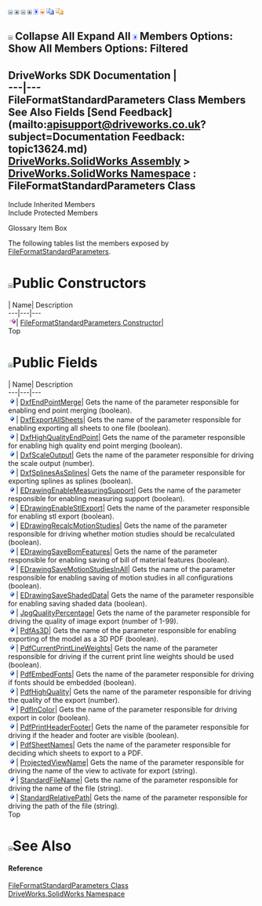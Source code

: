 ![](dotnetimages/collapse.gif) ![](dotnetimages/expand.gif) ![](dotnetimages/collapse.gif) ![](dotnetimages/expand.gif) ![](dotnetimages/drpdown.gif) ![](dotnetimages/drpdown_orange.gif) ![](dotnetimages/copycode.gif) ![](dotnetimages/copycodeHighlight.gif)

![](dotnetimages/collapse.gif) Collapse All Expand All ![](dotnetimages/drpdown.gif) Members Options: Show All  Members Options: Filtered   
---  
DriveWorks SDK Documentation  |   
---|---  
FileFormatStandardParameters Class Members   
See Also Fields [Send Feedback](mailto:apisupport@driveworks.co.uk?subject=Documentation Feedback: topic13624.md)  
[DriveWorks.SolidWorks Assembly](topic13342.md) > [DriveWorks.SolidWorks Namespace](topic13345.md) : FileFormatStandardParameters Class  
---  
  
Include Inherited Members    
Include Protected Members  


Glossary Item Box

The following tables list the members exposed by [FileFormatStandardParameters](topic13624.md).

# ![](dotnetimages/collapse.gif)Public Constructors

| Name| Description  
---|---|---  
![Public Constructor](dotnetimages/publicConstructor.gif)| [FileFormatStandardParameters Constructor](topic13630.md)|   
Top

# ![](dotnetimages/collapse.gif)Public Fields

| Name| Description  
---|---|---  
![Public Field](dotnetimages/publicField.gif)| [DxfEndPointMerge](topic13631.md)| Gets the name of the parameter responsible for enabling end point merging (boolean).   
![Public Field](dotnetimages/publicField.gif)| [DxfExportAllSheets](topic13632.md)| Gets the name of the parameter responsible for enabling exporting all sheets to one file (boolean).   
![Public Field](dotnetimages/publicField.gif)| [DxfHighQualityEndPoint](topic13633.md)| Gets the name of the parameter responsible for enabling high quality end point merging (boolean).   
![Public Field](dotnetimages/publicField.gif)| [DxfScaleOutput](topic13634.md)| Gets the name of the parameter responsible for driving the scale output (number).   
![Public Field](dotnetimages/publicField.gif)| [DxfSplinesAsSplines](topic13635.md)| Gets the name of the parameter responsible for exporting splines as splines (boolean).   
![Public Field](dotnetimages/publicField.gif)| [EDrawingEnableMeasuringSupport](topic13636.md)| Gets the name of the parameter responsible for enabling measuring support (boolean).   
![Public Field](dotnetimages/publicField.gif)| [EDrawingEnableStlExport](topic13637.md)| Gets the name of the parameter responsible for enabling stl export (boolean).   
![Public Field](dotnetimages/publicField.gif)| [EDrawingRecalcMotionStudies](topic13638.md)| Gets the name of the parameter responsible for driving whether motion studies should be recalculated (boolean).   
![Public Field](dotnetimages/publicField.gif)| [EDrawingSaveBomFeatures](topic13639.md)| Gets the name of the parameter responsible for enabling saving of bill of material features (boolean).   
![Public Field](dotnetimages/publicField.gif)| [EDrawingSaveMotionStudiesInAll](topic13640.md)| Gets the name of the parameter responsible for enabling saving of motion studies in all configurations (boolean).   
![Public Field](dotnetimages/publicField.gif)| [EDrawingSaveShadedData](topic13641.md)| Gets the name of the parameter responsible for enabling saving shaded data (boolean).   
![Public Field](dotnetimages/publicField.gif)| [JpgQualityPercentage](topic13642.md)| Gets the name of the parameter responsible for driving the quality of image export (number of 1-99).   
![Public Field](dotnetimages/publicField.gif)| [PdfAs3D](topic13643.md)| Gets the name of the parameter responsible for enabling exporting of the model as a 3D PDF (boolean).   
![Public Field](dotnetimages/publicField.gif)| [PdfCurrentPrintLineWeights](topic13644.md)| Gets the name of the parameter responsible for driving if the current print line weights should be used (boolean).   
![Public Field](dotnetimages/publicField.gif)| [PdfEmbedFonts](topic13645.md)| Gets the name of the parameter responsible for driving if fonts should be embedded (boolean).   
![Public Field](dotnetimages/publicField.gif)| [PdfHighQuality](topic13646.md)| Gets the name of the parameter responsible for driving the quality of the export (number).   
![Public Field](dotnetimages/publicField.gif)| [PdfInColor](topic13647.md)| Gets the name of the parameter responsible for driving export in color (boolean).   
![Public Field](dotnetimages/publicField.gif)| [PdfPrintHeaderFooter](topic13648.md)| Gets the name of the parameter responsible for driving if the header and footer are visible (boolean).   
![Public Field](dotnetimages/publicField.gif)| [PdfSheetNames](topic13649.md)| Gets the name of the parameter responsible for deciding which sheets to export to a PDF.   
![Public Field](dotnetimages/publicField.gif)| [ProjectedViewName](topic13650.md)| Gets the name of the parameter responsible for driving the name of the view to activate for export (string).   
![Public Field](dotnetimages/publicField.gif)| [StandardFileName](topic13651.md)| Gets the name of the parameter responsible for driving the name of the file (string).   
![Public Field](dotnetimages/publicField.gif)| [StandardRelativePath](topic13652.md)| Gets the name of the parameter responsible for driving the path of the file (string).   
Top

# ![](dotnetimages/collapse.gif)See Also

#### Reference

[FileFormatStandardParameters Class](topic13624.md)   
[DriveWorks.SolidWorks Namespace](topic13345.md)


